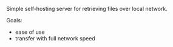 Simple self-hosting server for retrieving files over local network.

Goals:
- ease of use
- transfer with full network speed
